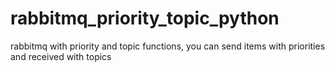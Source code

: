 # rabbitmq_priority_topic_python
rabbitmq with priority and topic functions, you can send items with priorities and received with topics
